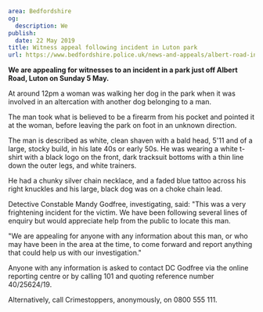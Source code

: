 ```yaml
area: Bedfordshire
og:
  description: We
publish:
  date: 22 May 2019
title: Witness appeal following incident in Luton park
url: https://www.bedfordshire.police.uk/news-and-appeals/albert-road-incident-march2019
```

**We are appealing for witnesses to an incident in a park just off Albert Road, Luton on Sunday 5 May.**

At around 12pm a woman was walking her dog in the park when it was involved in an altercation with another dog belonging to a man.

The man took what is believed to be a firearm from his pocket and pointed it at the woman, before leaving the park on foot in an unknown direction.

The man is described as white, clean shaven with a bald head, 5'11 and of a large, stocky build, in his late 40s or early 50s. He was wearing a white t-shirt with a black logo on the front, dark tracksuit bottoms with a thin line down the outer legs, and white trainers.

He had a chunky silver chain necklace, and a faded blue tattoo across his right knuckles and his large, black dog was on a choke chain lead.

Detective Constable Mandy Godfree, investigating, said: "This was a very frightening incident for the victim. We have been following several lines of enquiry but would appreciate help from the public to locate this man.

"We are appealing for anyone with any information about this man, or who may have been in the area at the time, to come forward and report anything that could help us with our investigation."

Anyone with any information is asked to contact DC Godfree via the online reporting centre or by calling 101 and quoting reference number 40/25624/19.

Alternatively, call Crimestoppers, anonymously, on 0800 555 111.
